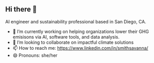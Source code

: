 ## Hi there 👋

AI engineer and sustainability professional based in San Diego, CA.

- 🔭 I’m currently working on helping organizations lower their GHG emisisons via AI, software tools, and data analysis.
- 👯 I’m looking to collaborate on impactful climate solutions
- 📫 How to reach me: https://www.linkedin.com/in/smithsavanna/
- 😄 Pronouns: she/her
